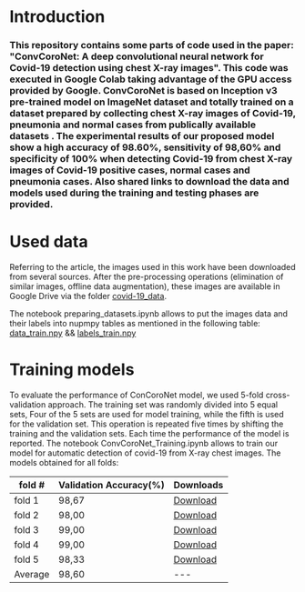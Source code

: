 # Introduction
### This repository contains some parts of code used in the paper: "ConvCoroNet: A deep convolutional neural network for Covid-19 detection using chest X-ray images". This code was executed in Google Colab taking advantage of the GPU access provided by Google.  ConvCoroNet is based on Inception v3 pre-trained model on ImageNet dataset and totally trained on a dataset prepared by collecting chest X-ray images of Covid-19, pneumonia and normal cases from publically available datasets . The experimental results of our proposed model show a high accuracy of 98.60%, sensitivity of 98,60% and specificity of 100% when detecting Covid-19 from chest X-ray images of Covid-19 positive cases, normal cases and pneumonia cases. Also shared links to download the data and models used during the training and testing phases are provided. 

# Used data
Referring to the article, the images used in this work have been downloaded from several sources. After the pre-processing operations (elimination of similar images, offline data augmentation), these images are available in Google Drive via the folder [covid-19_data](https://drive.google.com/drive/folders/1yfGRIyKvRRjcM6kcWfAMvB4kaq3wyQeB?usp=sharing). 

The notebook preparing_datasets.ipynb allows to put the images data and their labels into nupmpy tables as mentioned in the following table: [data_train.npy](https://drive.google.com/file/d/1k-2eDTI0UZWvoFr-CmQ6VAYKGT0LZQhI/view?usp=sharing)  &&  [labels_train.npy](https://drive.google.com/file/d/1k-Uhkh2gYogsTiReG373aZRnQiqWok03/view?usp=sharing)

# Training models
To evaluate the performance of ConCoroNet model, we used 5-fold cross-validation approach. The training set was randomly divided into 5 equal sets, Four of the 5 sets are used for model training, while the fifth is used for the validation set. This operation is repeated five times by shifting the training and the validation sets. Each time the performance of the model is reported. The notebook ConvCoroNet_Training.ipynb allows to train our model for automatic detection of covid-19 from X-ray chest images. The models obtained for all folds: 

| fold #         | Validation Accuracy(%) | Downloads     |
|----------------|------------------------|---------------|
| fold 1          |        98,67           | [Download](https://drive.google.com/file/d/1-1eIXxQkIlnGNoUdbyBpJxsB3poE7nj0/view?usp=sharing) |
| fold 2    |        98,00           | [Download](https://drive.google.com/file/d/1-EKaLLUJQszgcgsKAqRnnNKbC5_A3c1g/view?usp=sharing) |
| fold 3          |        99,00           | [Download](https://drive.google.com/file/d/1-V2dWoS9E9e4ZCJZgQbbOP4Ro3pBisqj/view?usp=sharing) |
| fold 4       |        99,00           | [Download](https://drive.google.com/file/d/1-nPmhL_ZzsvxthrxE1D7gxPjPD1X7I7v/view?usp=sharing) |
| fold 5       |        98,33           | [Download](https://drive.google.com/file/d/102uSaE2s4C27E0n03AypBsafw-lr_tqo/view?usp=sharing) |
| Average       |        98,60           | --- |      
 
